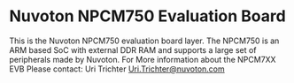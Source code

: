 Nuvoton NPCM750 Evaluation Board
================

This is the Nuvoton NPCM750 evaluation board layer.
The NPCM750 is an ARM based SoC with external DDR RAM and 
supports a large set of peripherals made by Nuvoton. 
For More information about the NPCM7XX EVB Please contact:
Uri Trichter <Uri.Trichter@nuvoton.com>
